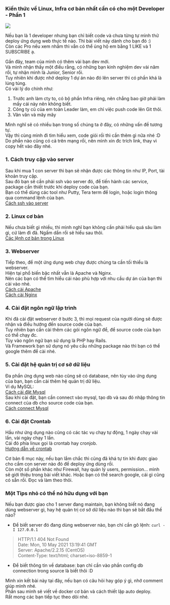 ### Kiến thức về Linux, Infra cơ bản nhất cần có cho một Developer - Phần 1
![](https://images.viblo.asia/ac922db2-3b31-45a5-a094-69339ab2de84.jpg)

Nếu bạn là 1 developer nhưng bạn chỉ biết code và chưa từng tự mình thử deploy ứng dụng web thực tế nào.  Thì bài viết này dành cho bạn đó :)  
Còn các Pro nếu xem nhầm thì vẫn có thể ủng hộ em bằng 1 LIKE và 1 SUBSCRIBE ạ.  

Gần đây, team của mình có thêm vài bạn dev mới.   
Và mình nhận thấy một điều rằng, có những bạn kinh nghiệm dev vài năm rồi, tự nhận mình là Junior, Senior rồi.    
Tuy nhiên khi được nhờ deploy 1 dự án nào đó lên server thì có phần khá là lúng túng.  
Có vài lý do chính như:  
1. Trước anh làm cty to, có bộ phần Infra riêng, nên chẳng bao giờ phải làm mấy cái này nên không biết.
2. Công ty cũ của em toàn Leader làm, em chỉ việc push code lên Git thôi.
3. Vân vân và mây mây

Mình nghĩ sẽ có nhiều bạn trong số chúng ta ở đây, có những vấn đề tương tự.       
Vậy thì cùng mình đi tìm hiểu xem, code giỏi rồi thì cần thêm gì nữa nhé :D  
Do phần nào cũng có cả trên mạng rồi, nên mình xin đc trích link, thay vì copy hết vào đây nhé.  
### 1. Cách truy cập vào server
Sau khi mua 1 con server thì bạn sẽ nhận được các thông tin như IP, Port, tài khoản truy cập.   
Sau đó bạn sẽ cần phải ssh vào server đó, để tiến hành các service, package cần thiết trước khi deploy code của bạn.  
Bạn có thể dùng các tool như Putty, Tera term để login, hoặc login thông qua command lệnh của bạn.  
[Cách ssh vào server](https://www.hostinger.vn/huong-dan/lam-the-nao-de-ket-noi-tai-khoan-bang-putty-ssh-terminal/)

### 2. Linux cơ bản
Nếu chưa biết gì nhiều, thì mình nghĩ bạn không cần phải hiểu quá sâu làm gì, cứ làm đi đã. Ngấm dần rồi sẽ hiểu sau thôi.  
[Các lệnh cơ bản trong Linux](https://www.hostinger.vn/huong-dan/cac-lenh-co-ban-trong-linux)

### 3. Webserver
Tiếp theo, để một ứng dụng web chạy được chúng ta cần tối thiểu là webserver.    
Hiện tại phổ biến bậc nhất vẫn là Apache và Nginx.   
Nên các bạn có thể tìm hiểu cái nào phù hợp với nhu cầu dự án của bạn thì cài vào nhé.  
[Cách cài Apache](https://quantrimang.com/cai-dat-va-cau-hinh-apache-trong-ubuntu-76542)  
[Cách cài Nginx](https://blog.hostvn.net/chia-se/huong-dan-cai-dat-nginx-tren-centos-7.html)  

### 4. Cài đặt ngôn ngữ lập trình  
Khi đã cài đặt webserver ở bước 3, thì mọi request của người dùng sẽ được nhận và điều hướng đến source code của bạn.   
Tuy nhiên bạn cần cài thêm các gói ngôn ngữ để, để source code của bạn có thể chạy đc.  
Tùy vào ngôn ngữ bạn sử dụng là PHP hay Rails.  
Và Framework bạn sử dụng nó yêu cầu những package nào thì bạn có thể google thêm để cài nhé.  

### 5. Cài đặt hệ quản trị cơ sở dữ liệu
Đa phần ứng dụng web nào cũng sẽ có database, nên tùy vào ứng dụng của bạn, bạn cần cài thêm hệ quản trị dữ liệu.  
Ví dụ MySQL:  
[Cách cài đặt Mysql](https://www.digitalocean.com/community/tutorials/how-to-install-mysql-on-ubuntu-18-04)    
Sau khi cài đặt, bạn cần connect vào mysql, tạo db và sau đó nhập thông tin connect của db cho source code của bạn.  
[Cách connect Mysql](https://www.a2hosting.com/kb/developer-corner/mysql/connect-to-mysql-from-the-command-line)  

### 6. Cài đặt Crontab  
Hầu như ứng dụng nào cũng có các tác vụ chạy tự động, 1 ngày chạy vài lần, vài ngày chạy 1 lần.  
Cái đó phía linux gọi là crontab hay cronjob.  
[Hướng dẫn về crontab](https://viblo.asia/p/tim-hieu-crontab-tren-linux-WApGx3DbM06y)  

Cơ bản 6 mục này, nếu bạn lắm chắc thì cũng đã khá tự tin khi được giao cho cầm con server nào đó để deploy ứng dùng rồi.    
Còn một số phần khác như Firewall, hay quản lý users, permission... mình sẽ giới thiệu trong bài viết khác.  Hoặc bạn có thể search google, cái gì cũng có sẵn rồi. Đọc và làm theo thôi.  

### Một Tips nhỏ có thể nó hữu dụng với bạn  
Nếu bạn được giao cho 1 server đang maintain, bạn không biết nó đang dùng webserver gì, hay hệ quản trị cơ sở dữ liệu nào thì bạn sẽ bắt đầu thế nào?  
* Để biết server đó đang dùng webserver nào, bạn chỉ cần gõ lệnh: ``` curl -I 127.0.0.1  ```
>  HTTP/1.1 404 Not Found  
Date: Mon, 10 May 2021 13:19:41 GMT  
Server: Apache/2.2.15 (CentOS)  
Content-Type: text/html; charset=iso-8859-1

* Để biết thông tin về database:  bạn chỉ cần vào phần config db connection trong source là biết thôi :D 

Mình xin kết bài này tại đây, nếu bạn có câu hỏi hay góp ý gì, nhớ comment giúp mình nhé.  
Phần sau mình sẽ viết về docker cơ bản và cách thiết lập auto deploy.   
Rất mong các bạn tiếp tục theo dõi nhé.
